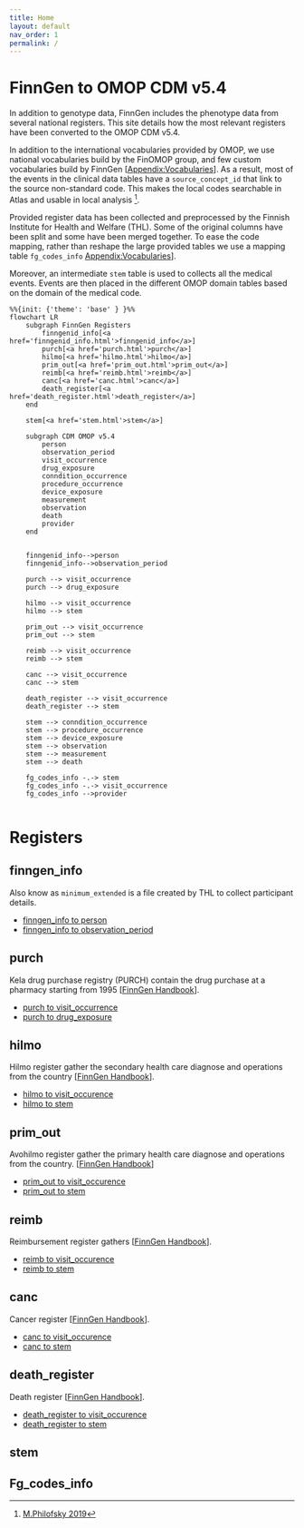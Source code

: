 ```yaml
---
title: Home
layout: default
nav_order: 1
permalink: /
---
```


# FinnGen to OMOP CDM v5.4

In addition to genotype data, FinnGen includes the phenotype data from several national registers. 
This site details how the most relevant registers have been converted to the OMOP CDM v5.4. 

In addition to the international vocabularies provided by OMOP, we use national vocabularies build by the FinOMOP group, and few custom vocabularies build by FinnGen [[Appendix:Vocabularies]()]. As a result, most of the events in the clinical data tables have a `source_concept_id` that link to the source non-standard code. This makes the local codes searchable in Atlas and usable in local analysis [^fn1].    

Provided register data has been collected and preprocessed by the Finnish Institute for Health and Welfare (THL). Some of the original columns have been split and some have been merged together. To ease the code mapping, rather than reshape the large provided tables we use a mapping table `fg_codes_info`  [Appendix:Vocabularies]()]. 

Moreover, an intermediate `stem` table is used to collects all the medical events. Events are then placed in the different OMOP domain tables based on the domain of the medical code.   



```mermaid
%%{init: {'theme': 'base' } }%%
flowchart LR
    subgraph FinnGen Registers
        finngenid_info[<a href='finngenid_info.html'>finngenid_info</a>]
        purch[<a href='purch.html'>purch</a>]
        hilmo[<a href='hilmo.html'>hilmo</a>]
        prim_out[<a href='prim_out.html'>prim_out</a>]
        reimb[<a href='reimb.html'>reimb</a>]
        canc[<a href='canc.html'>canc</a>]
        death_register[<a href='death_register.html'>death_register</a>]
    end

    stem[<a href='stem.html'>stem</a>]

    subgraph CDM OMOP v5.4
        person
        observation_period
        visit_occurrence
        drug_exposure
        conndition_occurrence
        procedure_occurrence
        device_exposure
        measurement
        observation
        death
        provider
    end


    finngenid_info-->person
    finngenid_info-->observation_period

    purch --> visit_occurrence
    purch --> drug_exposure

    hilmo --> visit_occurrence
    hilmo --> stem

    prim_out --> visit_occurrence
    prim_out --> stem

    reimb --> visit_occurrence
    reimb --> stem

    canc --> visit_occurrence
    canc --> stem

    death_register --> visit_occurrence
    death_register --> stem

    stem --> conndition_occurrence 
    stem --> procedure_occurrence
    stem --> device_exposure
    stem --> observation
    stem --> measurement
    stem --> death

    fg_codes_info -.-> stem 
    fg_codes_info -.-> visit_occurrence 
    fg_codes_info -->provider
    
```
# Registers

## finngen_info
Also know as `minimum_extended` is a file created by THL to collect participant details. 

- [finngen_info to person](finngenid_info_to_person.html)
- [finngen_info to observation_period](finngenid_info_to_observation_period.html)

## purch
Kela drug purchase registry (PURCH) contain the drug purchase at a pharmacy starting from 1995 [[FinnGen Handbook](https://finngen.gitbook.io/finngen-analyst-handbook/finngen-data-specifics/red-library-data-individual-level-data/what-phenotype-files-are-available-in-sandbox-1/detailed-longitudinal-data/registers-in-the-detailed-longitudinal-data#the-care-notification-system-hilmo)].

- [purch to visit_occurrence](purch_to_visit_occurrence.html)
- [purch to drug_exposure](purch_to_drug_exposure.html)

## hilmo
Hilmo register gather the secondary health care diagnose and operations from the country [[FinnGen Handbook](https://finngen.gitbook.io/finngen-analyst-handbook/finngen-data-specifics/red-library-data-individual-level-data/what-phenotype-files-are-available-in-sandbox-1/detailed-longitudinal-data/registers-in-the-detailed-longitudinal-data#hilmo-care-register-for-health-care)]. 

- [hilmo to visit_occurence](hilmo_to_visit_occurrence.htlm)
- [hilmo to stem](hilmo_to_stem.html)

## prim_out
Avohilmo register gather the primary health care diagnose and operations from the country. 
[[FinnGen Handbook](https://finngen.gitbook.io/finngen-analyst-handbook/finngen-data-specifics/red-library-data-individual-level-data/what-phenotype-files-are-available-in-sandbox-1/detailed-longitudinal-data/registers-in-the-detailed-longitudinal-data#avohilmo-register-of-primary-health-care-visits)]

- [prim_out to visit_occurence](prim_out_to_visit_occurrence.htlm)
- [prim_out to stem](prim_out_to_stem.html)

## reimb
Reimbursement register gathers [[FinnGen Handbook](https://finngen.gitbook.io/finngen-analyst-handbook/finngen-data-specifics/red-library-data-individual-level-data/what-phenotype-files-are-available-in-sandbox-1/detailed-longitudinal-data/registers-in-the-detailed-longitudinal-data#drug-reimbursement-data-the-social-insurance-institution-kela-kansanelaekelaitos)]. 

- [reimb to visit_occurence](reimb_to_visit_occurrence.htlm)
- [reimb to stem](reimb_to_stem.html)

## canc
Cancer register [[FinnGen Handbook](https://finngen.gitbook.io/finngen-analyst-handbook/finngen-data-specifics/red-library-data-individual-level-data/what-phenotype-files-are-available-in-sandbox-1/detailed-longitudinal-data/registers-in-the-detailed-longitudinal-data#finnish-cancer-registry)]. 

- [canc to visit_occurence](canc_to_visit_occurrence.htlm)
- [canc to stem](canc_to_stem.html)

## death_register
Death register [[FinnGen Handbook](https://finngen.gitbook.io/finngen-analyst-handbook/finngen-data-specifics/red-library-data-individual-level-data/what-phenotype-files-are-available-in-sandbox-1/detailed-longitudinal-data/registers-in-the-detailed-longitudinal-data#cause-of-death-data-statistics-finland)]. 

- [death_register to visit_occurence](death_register_to_visit_occurrence.htlm)
- [death_register to stem](death_register_to_stem.html)

## stem



## Fg_codes_info


[^fn1]: [M.Philofsky 2019](https://ohdsi.org/wp-content/uploads/2020/10/Melanie-Philofsky-Philofsky-Mapping-Source-Codes-Poster.pdf)